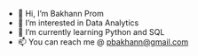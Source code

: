 - 👋 Hi, I’m Bakhann Prom
- 👀 I’m interested in Data Analytics
- 🌱 I’m currently learning Python and SQL
- 📫 You can reach me @ pbakhann@gmail.com

<!---
pbakhann/pbakhann is a ✨ special ✨ repository because its `README.md` (this file) appears on your GitHub profile.
You can click the Preview link to take a look at your changes.
--->
